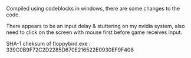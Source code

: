 Compiled using codeblocks in windows, there are some changes to the code.

There appears to be an input delay & stuttering on my nvidia system, also need to click on the screen with mouse first before game receives input.

SHA-1 cheksum of floppybird.exe : 339C0B9F72C2D2285D670E216522E0930EF9F408
